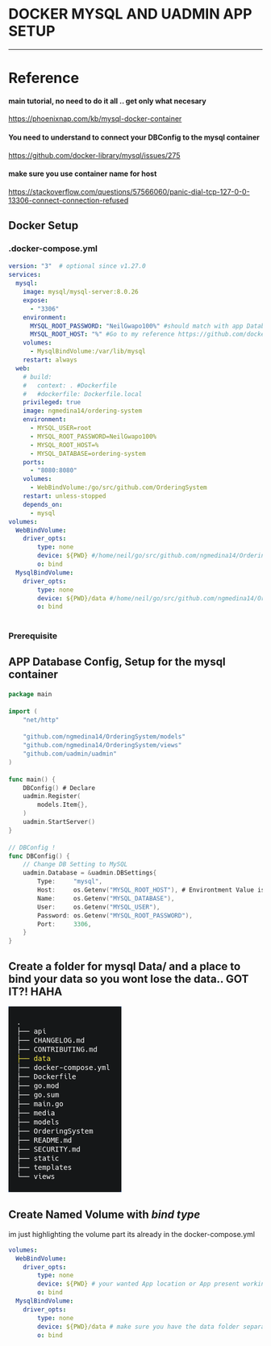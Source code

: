 # DOCKER MYSQL AND UADMIN APP SETUP

----------------------

# Reference
#### main tutorial, no need to do it all .. get only what necesary 
https://phoenixnap.com/kb/mysql-docker-container

#### You need to understand to connect your DBConfig to the mysql container
https://github.com/docker-library/mysql/issues/275

#### make sure you use container name for host
https://stackoverflow.com/questions/57566060/panic-dial-tcp-127-0-0-13306-connect-connection-refused

## Docker Setup
### .docker-compose.yml

```yaml
version: "3"  # optional since v1.27.0
services:
  mysql:
    image: mysql/mysql-server:8.0.26
    expose:
      - "3306"
    environment: 
      MYSQL_ROOT_PASSWORD: "NeilGwapo100%" #should match with app Database Config
      MYSQL_ROOT_HOST: "%" #Go to my reference https://github.com/docker-library/mysql/issues/275
    volumes: 
      - MysqlBindVolume:/var/lib/mysql
    restart: always
  web:
    # build: 
    #   context: . #Dockerfile
    #   #dockerfile: Dockerfile.local
    privileged: true
    image: ngmedina14/ordering-system
    environment: 
      - MYSQL_USER=root
      - MYSQL_ROOT_PASSWORD=NeilGwapo100%
      - MYSQL_ROOT_HOST=%
      - MYSQL_DATABASE=ordering-system
    ports:
      - "8080:8080"
    volumes:
      - WebBindVolume:/go/src/github.com/OrderingSystem
    restart: unless-stopped
    depends_on: 
      - mysql
volumes:
  WebBindVolume:
    driver_opts:
        type: none
        device: ${PWD} #/home/neil/go/src/github.com/ngmedina14/OrderingSystem
        o: bind
  MysqlBindVolume:
    driver_opts:
        type: none
        device: ${PWD}/data #/home/neil/go/src/github.com/ngmedina14/OrderingSystem
        o: bind
    

```

### Prerequisite 
## APP Database Config, Setup for the mysql container

```go
package main

import (
	"net/http"

	"github.com/ngmedina14/OrderingSystem/models"
	"github.com/ngmedina14/OrderingSystem/views"
	"github.com/uadmin/uadmin"
)

func main() {
	DBConfig() # Declare
	uadmin.Register(
		models.Item{},
    )
	uadmin.StartServer()
}

// DBConfig !
func DBConfig() {
	// Change DB Setting to MySQL
	uadmin.Database = &uadmin.DBSettings{
		Type:     "mysql",
		Host:     os.Getenv("MYSQL_ROOT_HOST"), # Environtment Value is Located at .docker-compose.yml
		Name:     os.Getenv("MYSQL_DATABASE"),
		User:     os.Getenv("MYSQL_USER"),
		Password: os.Getenv("MYSQL_ROOT_PASSWORD"),
		Port:     3306,
	}
}

```

## Create a folder for mysql Data/ and a place to bind your data so you wont lose the data.. GOT IT?! HAHA

<img src="datafolder.png" alt="tree"  />

## Create **Named Volume** with _bind type_

im just highlighting the volume part its already in the docker-compose.yml
```yaml
volumes:
  WebBindVolume:
    driver_opts:
        type: none
        device: ${PWD} # your wanted App location or App present working directory
        o: bind
  MysqlBindVolume:
    driver_opts:
        type: none
        device: ${PWD}/data # make sure you have the data folder separated and empty
        o: bind
```
